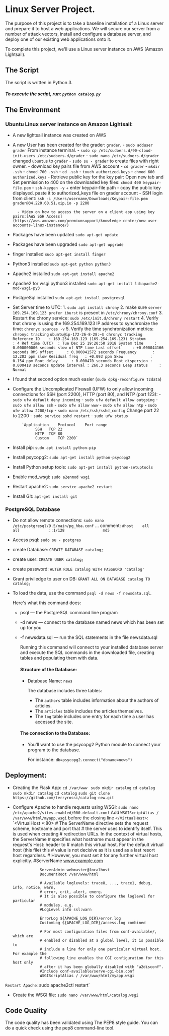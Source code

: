 # **Linux Server Project.**

 The purpose of this project is to take a baseline installation of a Linux server and prepare it to host a web applications. We will secure our server from a number of attack vectors, install and configure a database server, and deploy one of our existing web applications onto it.

 To complete this project, we'll use a Linux server instance on AWS (Amazon Lightsail).

## **The Script**

The script is written in Python 3.

##### To execute the script, run: `python catalog.py`

## **The Environment**

### Ubuntu Linux server instance on Amazon Lightsail:

  - A new lightsail instance was created on AWS
  - A new User has been created for the grader: `grader`.
          - `sudo adduser grader` From instance terminal.
          - `sudo cp /etc/sudoers.d/90-cloud-init-users /etc/sudoers.d/grader`
          - `sudo nano /etc/sudoers.d/grader` changed `ubuntus` to `grader`
          - `sudo su - grader` to create files with right owner.
          - download key pairs file from AWS account
          - `cd grader`
          - `mkdir .ssh`
          - `chmod 700 .ssh`
          - `cd .ssh`
          - `touch authorized.keys`
          - `chmod 600 authorized.keys`
          - Retrieve public key for the key pair:
                Open new tab and Set permission to 400 on the downloaded key files: `chmod 400 keypair-file.pem`
          - `ssh-keygen -y` + enter keypair-file path
          - copy the public key displayed. paste it to authorized_keys file on grader account
          - SSH login from client:
          `ssh -i /Users/username/Downloads/Keypair-file.pem grader@34.220.60.51.xip.io -p 2200`

          - Video on how to access the server on a client app using key pairs:[AWS SSH Access](https://aws.amazon.com/premiumsupport/knowledge-center/new-user-accounts-linux-instance/)



  - Packages have been updated `sudo apt-get update`
  - Packages have been upgraded `sudo apt-get upgrade`
  - finger installed `sudo apt-get install finger`
  - Python3 installed `sudo apt-get python python3`
  - Apache2 installed `sudo apt-get install apache2`
  - Apache2 for wsgi python3 installed `sudo apt-get install libapache2-mod-wsgi-py3`
  - PostgreSql installed `sudo apt-get install postgresql`
  - Set Server time to UTC:
          1. `sudo apt install chrony`
          2. make sure `server 169.254.169.123 prefer iburst` is present in `/etc/chrony/chrony.conf`
          3. Restart the chrony service: `sudo /etc/init.d/chrony restart`
          4. Verify that chrony is using the 169.254.169.123 IP address to synchronize the time: `chronyc sources -v`
          5. Verify the time synchronization metrics: `chronyc tracking`
          `ubuntu@ip-172-26-8-28:~$ chronyc tracking
            Reference ID    : 169.254.169.123 (169.254.169.123)
            Stratum         : 4
            Ref time (UTC)  : Tue Dec 25 19:20:50 2018
            System time     : 0.000000006 seconds slow of NTP time
            Last offset     : +0.000044166 seconds
            RMS offset      : 0.000041572 seconds
            Frequency       : 12.203 ppm slow
            Residual freq   : +0.093 ppm
            Skew            : 0.154 ppm
            Root delay      : 0.000470 seconds
            Root dispersion : 0.000418 seconds
            Update interval : 260.3 seconds
            Leap status     : Normal`
  - I found that second option much easier (`sudo dpkg-reconfigure tzdata`)
  - Configure the Uncomplicated Firewall (UFW) to only allow incoming connections for SSH (port 2200), HTTP (port 80), and NTP (port 123):
            - `sudo ufw default deny incoming`
            - `sudo ufw default allow outgoing`
            - `sudo ufw allow ssh`
            - `sudo ufw allow www`
            - `sudo ufw allow ntp`
            - `sudo ufw allow 2200/tcp`
            - `sudo nano /etc/ssh/sshd_config` Change port 22 to 2200
            - `sudo service sshd restart`
            - `sudo ufw status`

            `Application	Protocol	Port range
                  SSH	TCP	22
                  HTTP	TCP	80
                  Custom	TCP	2200`
  - Install pip: `sudo apt install python-pip`
  - Install psycopg2: `sudo apt-get install python-psycopg2`
  - Install Python setup tools: `sudo apt-get install python-setuptools`
  - Enable mod_wsgi: `sudo a2enmod wsgi`
  - Restart apache2: `sudo service apache2 restart`
  - Install Git: `apt-get install git`



### PostgreSQL Database

  - Do not allow remote connections: `sudo nano /etc/postgresql/9.5/main/pg_hba.conf`
      ... comment: `#host    all             all             ::1/128                 md5`
  - Access psql: `sudo su - postgres`
  - create Database: `CREATE DATABASE catalog;`
  - create user: `CREATE USER catalog;`
  - create password: `ALTER ROLE catalog WITH PASSWORD 'catalog'`
  - Grant priviledge to user on DB: `GRANT ALL ON DATABASE catalog TO catalog;`

  - To load the data, use the command `psql -d news -f newsdata.sql`.

      Here's what this command does:

      - psql — the PostgreSQL command line program
      - -d news — connect to the database named news which has been set up for you
      - -f newsdata.sql — run the SQL statements in the file newsdata.sql

        Running this command will connect to your installed database server and execute the SQL commands in the downloaded file, creating tables and populating them with data.

        #### Structure of the Database:

          - Database Name: `news`

            The database includes three tables:

            - The `authors` table includes information about the authors of articles.
            - The `articles` table includes the articles themselves.
            - The `log` table includes one entry for each time a user has accessed the site.

        #### The connection to the Database:

          - You'll want to use the psycopg2 Python module to connect your program to the database.

            For instance:  `db=psycopg2.connect("dbname=news")`

        

## Deployment:

  - Creating the Flask App:
        `cd /var/www `
        `sudo mkdir catalog`
        `cd catalog`
        `sudo mkdir catalog`
        `cd catalog`
        `sudo git clone https://github.com/terryrossi/catalog-new.git`

  - Configure Apache to handle requests using WSGI:
        `sudo nano /etc/apache2/sites-enabled/000-default.conf`
        Add `WSGIScriptAlias / /var/www/html/myapp.wsgi` before the closing line `</VirtualHost>`:
            `<VirtualHost *:80>
                  	# The ServerName directive sets the request scheme, hostname and port that
                  	# the server uses to identify itself. This is used when creating
                  	# redirection URLs. In the context of virtual hosts, the ServerName
                  	# specifies what hostname must appear in the request's Host: header to
                  	# match this virtual host. For the default virtual host (this file) this
                  	# value is not decisive as it is used as a last resort host regardless.
                  	# However, you must set it for any further virtual host explicitly.
                  	#ServerName www.example.com

                  	ServerAdmin webmaster@localhost
                  	DocumentRoot /var/www/html

                  	# Available loglevels: trace8, ..., trace1, debug, info, notice, warn,
                  	# error, crit, alert, emerg.
                  	# It is also possible to configure the loglevel for particular
                  	# modules, e.g.
                  	#LogLevel info ssl:warn

                  	ErrorLog ${APACHE_LOG_DIR}/error.log
                  	CustomLog ${APACHE_LOG_DIR}/access.log combined

                  	# For most configuration files from conf-available/, which are
                  	# enabled or disabled at a global level, it is possible to
                  	# include a line for only one particular virtual host. For example the
                  	# following line enables the CGI configuration for this host only
                  	# after it has been globally disabled with "a2disconf".
                  	#Include conf-available/serve-cgi-bin.conf
                  	WSGIScriptAlias / /var/www/html/myapp.wsgi
</VirtualHost>`
        Restart Apache: `sudo apache2ctl restart`

  - Create the WSGI file:
        `sudo nano /var/www/html/catalog.wsgi`




## Code Quality

The code quality has been validated using The PEP8 style guide. You can do a quick check using the pep8 command-line tool.
